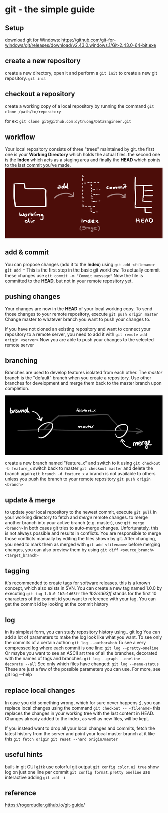 # git - the simple guide
## Setup
download git for Windows: https://github.com/git-for-windows/git/releases/download/v2.43.0.windows.1/Git-2.43.0-64-bit.exe

## create a new repository
create a new directory, open it and perform a `git init` to create a new git repository.
`git init`

## checkout a repository
create a working copy of a local repository by running the command
`git clone /path/to/repository`

for ex: `git clone git@github.com:dytruong/DataEngineer.git`

## workflow
Your local repository consists of three "trees" maintained by git. 
the first one is your **Working Directory** which holds the actual files. 
the second one is the **Index** which acts as a staging area and finally the **HEAD** which points to the last commit you've made.
![git_workflow](./images/git_workflow.png)

## add & commit
You can propose changes (add it to the **Index**) using
`git add <filename>`
`git add *`
This is the first step in the basic git workflow. To actually commit these changes use
`git commit -m "Commit message"`
Now the file is committed to the **HEAD**, but not in your remote repository yet.

## pushing changes
Your changes are now in the **HEAD** of your local working copy. To send those changes to your remote repository, execute
`git push origin master`
Change master to whatever branch you want to push your changes to.

If you have not cloned an existing repository and want to connect your repository to a remote server, you need to add it with
`git remote add origin <server>`
Now you are able to push your changes to the selected remote server

## branching
Branches are used to develop features isolated from each other. The *master* branch is the "default" branch when you create a repository. Use other branches for development and merge them back to the master branch upon completion.

![branching](./images/git_branch.png)

create a new branch named "feature_x" and switch to it using
`git checkout -b feature_x`
switch back to master
`git checkout master`
and delete the branch again
`git branch -d feature_x`
a branch is not available to others unless you push the branch to your remote repository
`git push origin <branch>`

## update & merge
to update your local repository to the newest commit, execute
`git pull`
in your working directory to fetch and *merge* remote changes.
to merge another branch into your active branch (e.g. master), use
`git merge <branch>`
in both cases git tries to auto-merge changes. Unfortunately, this is not always possible and results in conflicts. You are responsible to merge those conflicts manually by editing the files shown by git. After changing, you need to mark them as merged with
`git add <filename>`
before merging changes, you can also preview them by using
`git diff <source_branch> <target_branch>`

## tagging
it's recommended to create tags for software releases. this is a known concept, which also exists in SVN. You can create a new tag named 1.0.0 by executing
`git tag 1.0.0 1b2e1d63ff`
the *1b2e1d63ff* stands for the first 10 characters of the commit id you want to reference with your tag. You can get the commit id by looking at the commit history

## log
in its simplest form, you can study repository history using.. git log
You can add a lot of parameters to make the log look like what you want. To see only the commits of a certain author:
`git log --author=bob`
To see a very compressed log where each commit is one line:
`git log --pretty=oneline`
Or maybe you want to see an ASCII art tree of all the branches, decorated with the names of tags and branches:
`git log --graph --oneline --decorate --all`
See only which files have changed:
`git log --name-status`
These are just a few of the possible parameters you can use. For more, see git log --help

## replace local changes
In case you did something wrong, which for sure never happens ;), you can replace local changes using the command
`git checkout -- <filename>`
this replaces the changes in your working tree with the last content in HEAD. Changes already added to the index, as well as new files, will be kept.

If you instead want to drop all your local changes and commits, fetch the latest history from the server and point your local master branch at it like this
`git fetch origin`
`git reset --hard origin/master`

## useful hints
built-in git GUI
`gitk`
use colorful git output
`git config color.ui true`
show log on just one line per commit
`git config format.pretty oneline`
use interactive adding
`git add -i`

## reference
https://rogerdudler.github.io/git-guide/